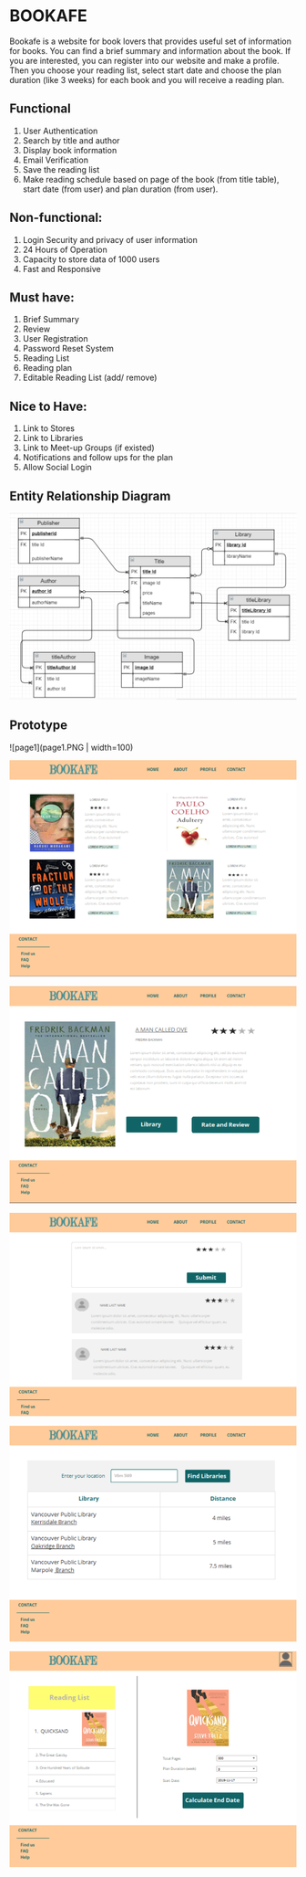 # BOOKAFE

Bookafe is a website for book lovers that provides useful set of information for books. You can find a brief summary and information about the book. If you are interested, you can register into our website and make a profile. Then you choose your reading list, select start date and choose the plan duration (like 3 weeks) for each book and you will receive a reading plan.

## Functional
1.  User Authentication
1.  Search by title and author
1.  Display book information
1.  Email Verification
1.  Save the reading list
1.	Make reading schedule based on page of the book (from title table), start date (from user) and plan duration (from user).

## Non-functional:
1.	Login Security and privacy of user information
1.  24 Hours of Operation
1.	Capacity to store data of 1000 users
1.	Fast and Responsive


## Must have:
1.	Brief Summary
1.	Review
1.	User Registration
1.	Password Reset System
1.	Reading List
1.	Reading plan
1.	Editable Reading List (add/ remove)

## Nice to Have:  

1.  Link to Stores
1. Link to Libraries
1.  Link to Meet-up Groups (if existed)
1.  Notifications and follow ups for the plan
1.  Allow Social Login

## Entity Relationship Diagram
![ERD](ERD.png)

## Prototype 
![page1](page1.PNG | width=100)

![page2](page2.PNG) 

![page3](page3.PNG) 

![page4](page4.PNG) 

![page5](page5.PNG) 

![page6](page6.PNG)

